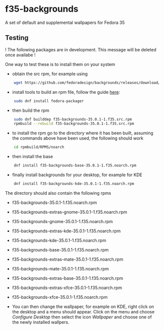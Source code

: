 # f35-backgrounds
A set of default and supplemental wallpapers for Fedora 35

## Testing
! The following packages are in development. This message will be deleted once availabe !


One way to test these is to install them on your system
* obtain the src rpm, for example using
```bash
    wget https://github.com/fedoradesign/backgrounds/releases/download/v35.0.1/f35-backgrounds-35.0.1-1.f35.src.rpm
```
* install tools to build an rpm file, follow the guide [here](https://fedoramagazine.org/how-rpm-packages-are-made-the-source-rpm/):
```bash
    sudo dnf install fedora-packager
```    
* then build the rpm
```bash
    sudo dnf builddep f35-backgrounds-35.0.1-1.f35.src.rpm
    rpmbuild --rebuild f35-backgrounds-35.0.1-1.f35.src.rpm
```
* to install the rpm go to the directory where it has been built, assuming the commands above have been used, the following should work
```bash
    cd rpmbuild/RPMS/noarch
```
* then install the base
```bash    
    dnf install f35-backgrounds-base-35.0.1-1.f35.noarch.rpm
```
* finally install backgrounds for your desktop, for example for KDE 
```bash
    dnf install f35-backgrounds-kde-35.0.1-1.f35.noarch.rpm
```

The directory should also contain the following rpms

   * f35-backgrounds-35.0.1-1.f35.noarch.rpm              
   * f35-backgrounds-extras-gnome-35.0.1-1.f35.noarch.rpm  
   * f35-backgrounds-gnome-35.0.1-1.f35.noarch.rpm
   * f35-backgrounds-extras-kde-35.0.1-1.f35.noarch.rpm    
   * f35-backgrounds-kde-35.0.1-1.f35.noarch.rpm
   * f35-backgrounds-base-35.0.1-1.f35.noarch.rpm         
   * f35-backgrounds-extras-mate-35.0.1-1.f35.noarch.rpm   
   * f35-backgrounds-mate-35.0.1-1.f35.noarch.rpm
   * f35-backgrounds-extras-base-35.0.1-1.f35.noarch.rpm  
   * f35-backgrounds-extras-xfce-35.0.1-1.f35.noarch.rpm   
   * f35-backgrounds-xfce-35.0.1-1.f35.noarch.rpm

* You can then change the wallpaper, for example on KDE, right click on the desktop and a menu should appear. Click on the menu and choose *Configure Desktop* then select the icon *Wallpaper* and choose one of the newly installed wallpers.
   

